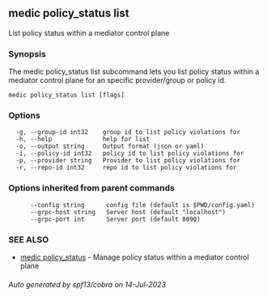 ## medic policy_status list

List policy status within a mediator control plane

### Synopsis

The medic policy_status list subcommand lets you list policy status within a
mediator control plane for an specific provider/group or policy id.

```
medic policy_status list [flags]
```

### Options

```
  -g, --group-id int32    group id to list policy violations for
  -h, --help              help for list
  -o, --output string     Output format (json or yaml)
  -i, --policy-id int32   policy id to list policy violations for
  -p, --provider string   Provider to list policy violations for
  -r, --repo-id int32     repo id to list policy violations for
```

### Options inherited from parent commands

```
      --config string      config file (default is $PWD/config.yaml)
      --grpc-host string   Server host (default "localhost")
      --grpc-port int      Server port (default 8090)
```

### SEE ALSO

* [medic policy_status](medic_policy_status.md)	 - Manage policy status within a mediator control plane

###### Auto generated by spf13/cobra on 14-Jul-2023

